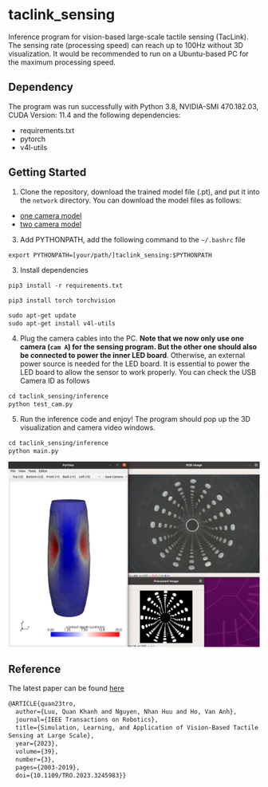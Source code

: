 # taclink_sensing
Inference program for vision-based large-scale tactile sensing (TacLink). The sensing rate (processing speed) can reach up to 100Hz without 3D visualization. It would be recommended to run on a Ubuntu-based PC for the maximum processing speed. 

## Dependency
The program was run successfully with Python 3.8, NVIDIA-SMI 470.182.03, CUDA Version: 11.4 and the following dependencies:
- requirements.txt
- pytorch
- v4l-utils

## Getting Started
1. Clone the repository, download the trained model file (.pt), and put it into the `network` directory.
You can download the model files as follows:
- [one camera model](https://drive.google.com/file/d/1iZBT_pqcG2R2QJSgO0L0dhWyMvGUcvT5/view?usp=sharing)
- [two camera model](https://drive.google.com/file/d/1eVDyAHNWi86xuZla0rGkUjiWy3ZSwymX/view?usp=drive_link)
3. Add PYTHONPATH, add the following command to the `~/.bashrc` file
```
export PYTHONPATH=[your/path/]taclink_sensing:$PYTHONPATH
```

3. Install dependencies
```
pip3 install -r requirements.txt
```
```
pip3 install torch torchvision
```
```
sudo apt-get update
sudo apt-get install v4l-utils
```

4. Plug the camera cables into the PC. **Note that we now only use one camera (`cam A`) for the sensing program. But the other one should also be connected to power the inner LED board**. Otherwise, an external power source is needed for the LED board. It is essential to power the LED board to allow the sensor to work properly. You can check the USB Camera ID as follows
```
cd taclink_sensing/inference
python test_cam.py
```

5. Run the inference code and enjoy! The program should pop up the 3D visualization and camera video windows.
```
cd taclink_sensing/inference
python main.py
```
![You should see these windows](img/demo.png)

## Reference
The latest paper can be found [here](https://ieeexplore.ieee.org/stamp/stamp.jsp?tp=&arnumber=10054516)
```
@ARTICLE{quan23tro,
  author={Luu, Quan Khanh and Nguyen, Nhan Huu and Ho, Van Anh},
  journal={IEEE Transactions on Robotics}, 
  title={Simulation, Learning, and Application of Vision-Based Tactile Sensing at Large Scale}, 
  year={2023},
  volume={39},
  number={3},
  pages={2003-2019},
  doi={10.1109/TRO.2023.3245983}}
```
